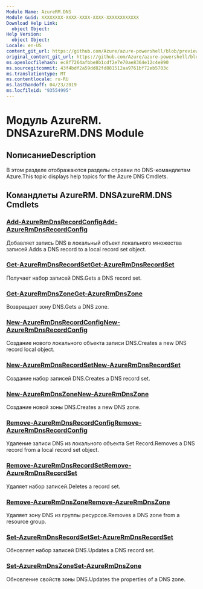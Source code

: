 ```yaml
---
Module Name: AzureRM.DNS
Module Guid: XXXXXXXX-XXXX-XXXX-XXXX-XXXXXXXXXXXX
Download Help Link:
  object Object: 
Help Version:
  object Object: 
Locale: en-US
content_git_url: https://github.com/Azure/azure-powershell/blob/preview/src/ResourceManager/Dns/Commands.Dns/help/AzureRM.DNS.md
original_content_git_url: https://github.com/Azure/azure-powershell/blob/preview/src/ResourceManager/Dns/Commands.Dns/help/AzureRM.DNS.md
ms.openlocfilehash: ec8f7264afbbe8b1cdf2e7e70ae8364e12c4e890
ms.sourcegitcommit: 43f4bdf2a59dd82fd881512aa9761bf72eb5703c
ms.translationtype: MT
ms.contentlocale: ru-RU
ms.lasthandoff: 04/23/2019
ms.locfileid: "93554995"
---
```

# <span data-ttu-id="e1a1f-101">Модуль AzureRM. DNS</span><span class="sxs-lookup"><span data-stu-id="e1a1f-101">AzureRM.DNS Module</span></span>
## <span data-ttu-id="e1a1f-102">Nописание</span><span class="sxs-lookup"><span data-stu-id="e1a1f-102">Description</span></span>
<span data-ttu-id="e1a1f-103">В этом разделе отображаются разделы справки по DNS-командлетам Azure.</span><span class="sxs-lookup"><span data-stu-id="e1a1f-103">This topic displays help topics for the Azure DNS Cmdlets.</span></span>

## <span data-ttu-id="e1a1f-104">Командлеты AzureRM. DNS</span><span class="sxs-lookup"><span data-stu-id="e1a1f-104">AzureRM.DNS Cmdlets</span></span>
### [<span data-ttu-id="e1a1f-105">Add-AzureRmDnsRecordConfig</span><span class="sxs-lookup"><span data-stu-id="e1a1f-105">Add-AzureRmDnsRecordConfig</span></span>](Add-AzureRmDnsRecordConfig.md)
<span data-ttu-id="e1a1f-106">Добавляет запись DNS в локальный объект локального множества записей.</span><span class="sxs-lookup"><span data-stu-id="e1a1f-106">Adds a DNS record to a local record set object.</span></span>

### [<span data-ttu-id="e1a1f-107">Get-AzureRmDnsRecordSet</span><span class="sxs-lookup"><span data-stu-id="e1a1f-107">Get-AzureRmDnsRecordSet</span></span>](Get-AzureRmDnsRecordSet.md)
<span data-ttu-id="e1a1f-108">Получает набор записей DNS.</span><span class="sxs-lookup"><span data-stu-id="e1a1f-108">Gets a DNS record set.</span></span>

### [<span data-ttu-id="e1a1f-109">Get-AzureRmDnsZone</span><span class="sxs-lookup"><span data-stu-id="e1a1f-109">Get-AzureRmDnsZone</span></span>](Get-AzureRmDnsZone.md)
<span data-ttu-id="e1a1f-110">Возвращает зону DNS.</span><span class="sxs-lookup"><span data-stu-id="e1a1f-110">Gets a DNS zone.</span></span>

### [<span data-ttu-id="e1a1f-111">New-AzureRmDnsRecordConfig</span><span class="sxs-lookup"><span data-stu-id="e1a1f-111">New-AzureRmDnsRecordConfig</span></span>](New-AzureRmDnsRecordConfig.md)
<span data-ttu-id="e1a1f-112">Создание нового локального объекта записи DNS.</span><span class="sxs-lookup"><span data-stu-id="e1a1f-112">Creates a new DNS record local object.</span></span>

### [<span data-ttu-id="e1a1f-113">New-AzureRmDnsRecordSet</span><span class="sxs-lookup"><span data-stu-id="e1a1f-113">New-AzureRmDnsRecordSet</span></span>](New-AzureRmDnsRecordSet.md)
<span data-ttu-id="e1a1f-114">Создание набор записей DNS.</span><span class="sxs-lookup"><span data-stu-id="e1a1f-114">Creates a DNS record set.</span></span>

### [<span data-ttu-id="e1a1f-115">New-AzureRmDnsZone</span><span class="sxs-lookup"><span data-stu-id="e1a1f-115">New-AzureRmDnsZone</span></span>](New-AzureRmDnsZone.md)
<span data-ttu-id="e1a1f-116">Создание новой зоны DNS.</span><span class="sxs-lookup"><span data-stu-id="e1a1f-116">Creates a new DNS zone.</span></span>

### [<span data-ttu-id="e1a1f-117">Remove-AzureRmDnsRecordConfig</span><span class="sxs-lookup"><span data-stu-id="e1a1f-117">Remove-AzureRmDnsRecordConfig</span></span>](Remove-AzureRmDnsRecordConfig.md)
<span data-ttu-id="e1a1f-118">Удаление записи DNS из локального объекта Set Record.</span><span class="sxs-lookup"><span data-stu-id="e1a1f-118">Removes a DNS record from a local record set object.</span></span>

### [<span data-ttu-id="e1a1f-119">Remove-AzureRmDnsRecordSet</span><span class="sxs-lookup"><span data-stu-id="e1a1f-119">Remove-AzureRmDnsRecordSet</span></span>](Remove-AzureRmDnsRecordSet.md)
<span data-ttu-id="e1a1f-120">Удаляет набор записей.</span><span class="sxs-lookup"><span data-stu-id="e1a1f-120">Deletes a record set.</span></span>

### [<span data-ttu-id="e1a1f-121">Remove-AzureRmDnsZone</span><span class="sxs-lookup"><span data-stu-id="e1a1f-121">Remove-AzureRmDnsZone</span></span>](Remove-AzureRmDnsZone.md)
<span data-ttu-id="e1a1f-122">Удаляет зону DNS из группы ресурсов.</span><span class="sxs-lookup"><span data-stu-id="e1a1f-122">Removes a DNS zone from a resource group.</span></span>

### [<span data-ttu-id="e1a1f-123">Set-AzureRmDnsRecordSet</span><span class="sxs-lookup"><span data-stu-id="e1a1f-123">Set-AzureRmDnsRecordSet</span></span>](Set-AzureRmDnsRecordSet.md)
<span data-ttu-id="e1a1f-124">Обновляет набор записей DNS.</span><span class="sxs-lookup"><span data-stu-id="e1a1f-124">Updates a DNS record set.</span></span>

### [<span data-ttu-id="e1a1f-125">Set-AzureRmDnsZone</span><span class="sxs-lookup"><span data-stu-id="e1a1f-125">Set-AzureRmDnsZone</span></span>](Set-AzureRmDnsZone.md)
<span data-ttu-id="e1a1f-126">Обновление свойств зоны DNS.</span><span class="sxs-lookup"><span data-stu-id="e1a1f-126">Updates the properties of a DNS zone.</span></span>


